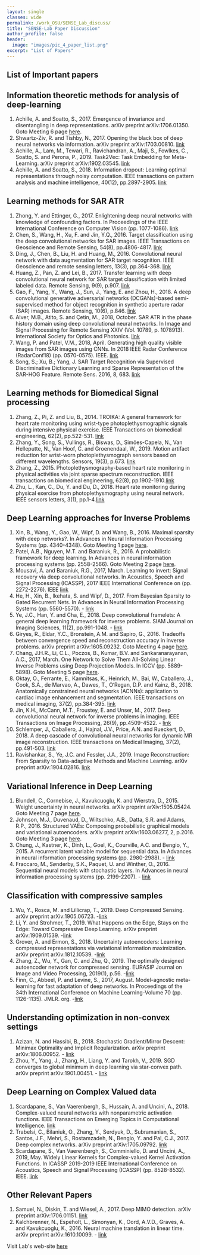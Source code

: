 ```yaml
---
layout: single
classes: wide
permalink: /work_OSU/SENSE_Lab_discuss/
title: "SENSE-Lab Paper Discussion"
author_profile: false
header:
  image: "images/pic_4_paper_list.png"
excerpt: "List of Papers"
---
```

## List of Important papers


## Information theoretic methods for analysis of  deep-learning
1. Achille, A. and Soatto, S., 2017. Emergence of invariance and disentangling in deep representations. arXiv preprint arXiv:1706.01350. Goto Meeting 6 page [here](/Meeting_6_SU18/).
2. Shwartz-Ziv, R. and Tishby, N., 2017. Opening the black box of deep neural networks via information. arXiv preprint arXiv:1703.00810. [link](https://arxiv.org/pdf/1703.00810.pdf)
3. Achille, A., Lam, M., Tewari, R., Ravichandran, A., Maji, S., Fowlkes, C., Soatto, S. and Perona, P., 2019. Task2Vec: Task Embedding for Meta-Learning. arXiv preprint arXiv:1902.03545. [link](https://arxiv.org/pdf/1902.03545.pdf)
4. Achille, A. and Soatto, S., 2018. Information dropout: Learning optimal representations through noisy computation. IEEE transactions on pattern analysis and machine intelligence, 40(12), pp.2897-2905. [link](https://arxiv.org/pdf/1611.01353)

## Learning methods for SAR ATR
1. Zhong, Y. and Ettinger, G., 2017. Enlightening deep neural networks with knowledge of confounding factors. In Proceedings of the IEEE International Conference on Computer Vision (pp. 1077-1086). [link](https://arxiv.org/pdf/1607.02397)
2. Chen, S., Wang, H., Xu, F. and Jin, Y.Q., 2016. Target classification using the deep convolutional networks for SAR images. IEEE Transactions on Geoscience and Remote Sensing, 54(8), pp.4806-4817. [link](https://ieeexplore.ieee.org/document/7460942)
3. Ding, J., Chen, B., Liu, H. and Huang, M., 2016. Convolutional neural network with data augmentation for SAR target recognition. IEEE Geoscience and remote sensing letters, 13(3), pp.364-368. [link](https://ieeexplore.ieee.org/document/7393462)
4. Huang, Z., Pan, Z. and Lei, B., 2017. Transfer learning with deep convolutional neural network for SAR target classification with limited labeled data. Remote Sensing, 9(9), p.907. [link](https://www.mdpi.com/2072-4292/9/9/907)
5. Gao, F., Yang, Y., Wang, J., Sun, J., Yang, E. and Zhou, H., 2018. A deep convolutional generative adversarial networks (DCGANs)-based semi-supervised method for object recognition in synthetic aperture radar (SAR) images. Remote Sensing, 10(6), p.846. [link](https://www.mdpi.com/2072-4292/10/6/846)
6. Alver, M.B., Atito, S. and Çetin, M., 2018, October. SAR ATR in the phase history domain using deep convolutional neural networks. In Image and Signal Processing for Remote Sensing XXIV (Vol. 10789, p. 1078913). International Society for Optics and Photonics. [link](https://www.spiedigitallibrary.org/conference-proceedings-of-spie/10789/1078913/SAR-ATR-in-the-phase-history-domain-using-deep-convolutional/10.1117/12.2325365.short?SSO=1)
7. Wang, P. and Patel, V.M., 2018, April. Generating high quality visible images from SAR images using CNNs. In 2018 IEEE Radar Conference (RadarConf18) (pp. 0570-0575). IEEE. [link](https://arxiv.org/pdf/1802.10036)
8. Song, S.; Xu, B.; Yang, J. SAR Target Recognition via Supervised Discriminative Dictionary Learning and Sparse Representation of the SAR-HOG Feature. Remote Sens. 2016, 8, 683. [link](https://www.mdpi.com/2072-4292/8/8/683)

## Learning methods for Biomedical Signal processing
1. Zhang, Z., Pi, Z. and Liu, B., 2014. TROIKA: A general framework for heart rate monitoring using wrist-type photoplethysmographic signals during intensive physical exercise. IEEE Transactions on biomedical engineering, 62(2), pp.522-531. [link](https://arxiv.org/pdf/1409.5181.pdf)
2. Zhang, Y., Song, S., Vullings, R., Biswas, D., Simões-Capela, N., Van Helleputte, N., Van Hoof, C. and Groenendaal, W., 2019. Motion artifact reduction for wrist-worn photoplethysmograph sensors based on different wavelengths. Sensors, 19(3), p.673. [link](https://www.ncbi.nlm.nih.gov/pubmed/30736395)
3. Zhang, Z., 2015. Photoplethysmography-based heart rate monitoring in physical activities via joint sparse spectrum reconstruction. IEEE transactions on biomedical engineering, 62(8), pp.1902-1910.[link](https://ieeexplore.ieee.org/document/7047715)
4. Zhu, L., Kan, C., Du, Y. and Du, D., 2018. Heart rate monitoring during physical exercise from photoplethysmography using neural network. IEEE sensors letters, 3(1), pp.1-4.[link](https://ieeexplore.ieee.org/document/8510888)

## Deep Learning approaches for Inverse Problems
1. Xin, B., Wang, Y., Gao, W., Wipf, D. and Wang, B., 2016. Maximal sparsity with deep networks?. In Advances in Neural Information Processing Systems (pp. 4340-4348). Goto Meeting 1 page [here](/Meeting_1_SU18/).
2. Patel, A.B., Nguyen, M.T. and Baraniuk, R., 2016. A probabilistic framework for deep learning. In Advances in neural information processing systems (pp. 2558-2566).  Goto Meeting 2 page [here](/Meeting_2_SU18/).
3. Mousavi, A. and Baraniuk, R.G., 2017, March. Learning to invert: Signal recovery via deep convolutional networks. In Acoustics, Speech and Signal Processing (ICASSP), 2017 IEEE International Conference on (pp. 2272-2276). IEEE [link](https://ieeexplore.ieee.org/stamp/stamp.jsp?arnumber=7952561)
4. He, H., Xin, B., Ikehata, S. and Wipf, D., 2017. From Bayesian Sparsity to Gated Recurrent Nets. In Advances in Neural Information Processing Systems (pp. 5560-5570). - [link](http://papers.nips.cc/paper/7139-from-bayesian-sparsity-to-gated-recurrent-nets.pdf)
5. Ye, J.C., Han, Y. and Cha, E., 2018. Deep convolutional framelets: A general deep learning framework for inverse problems. SIAM Journal on Imaging Sciences, 11(2), pp.991-1048. - [link](https://arxiv.org/pdf/1707.00372.pdf)
6. Giryes, R., Eldar, Y.C., Bronstein, A.M. and Sapiro, G., 2016. Tradeoffs between convergence speed and reconstruction accuracy in inverse problems. arXiv preprint arXiv:1605.09232. Goto Meeting 4 page [here](/Meeting_4_SU18/).
7. Chang, J.H.R., Li, C.L., Poczos, B., Kumar, B.V. and Sankaranarayanan, A.C., 2017, March. One Network to Solve Them All-Solving Linear Inverse Problems using Deep Projection Models. In ICCV (pp. 5889-5898). Goto Meeting 5 page [here](/Meeting_5_SU18/).
8. Oktay, O., Ferrante, E., Kamnitsas, K., Heinrich, M., Bai, W., Caballero, J., Cook, S.A., de Marvao, A., Dawes, T., O‘Regan, D.P. and Kainz, B., 2018. Anatomically constrained neural networks (ACNNs): application to cardiac image enhancement and segmentation. IEEE transactions on medical imaging, 37(2), pp.384-395. [link](https://arxiv.org/pdf/1705.08302.pdf)
9. Jin, K.H., McCann, M.T., Froustey, E. and Unser, M., 2017. Deep convolutional neural network for inverse problems in imaging. IEEE Transactions on Image Processing, 26(9), pp.4509-4522.  - [link](https://ieeexplore.ieee.org/stamp/stamp.jsp?tp=&arnumber=7949028&tag=1)
10. Schlemper, J., Caballero, J., Hajnal, J.V., Price, A.N. and Rueckert, D., 2018. A deep cascade of convolutional neural networks for dynamic MR image reconstruction. IEEE transactions on Medical Imaging, 37(2), pp.491-503. [link](https://arxiv.org/pdf/1704.02422.pdf)
11. Ravishankar, S., Ye, J.C. and Fessler, J.A., 2019. Image Reconstruction: From Sparsity to Data-adaptive Methods and Machine Learning. arXiv preprint arXiv:1904.02816. [link](https://arxiv.org/pdf/1904.02816.pdf)

## Variational Inference in Deep Learning
1. Blundell, C., Cornebise, J., Kavukcuoglu, K. and Wierstra, D., 2015. Weight uncertainty in neural networks. arXiv preprint arXiv:1505.05424. Goto Meeting 7 page [here](/Meeting_7_SU18/).
2. Johnson, M.J., Duvenaud, D., Wiltschko, A.B., Datta, S.R. and Adams, R.P., 2016. Structured VAEs: Composing probabilistic graphical models and variational autoencoders. arXiv preprint arXiv:1603.06277, 2, p.2016. Goto Meeting 3 page [here](/Meeting_3_SU18/).
3. Chung, J., Kastner, K., Dinh, L., Goel, K., Courville, A.C. and Bengio, Y., 2015. A recurrent latent variable model for sequential data. In Advances in neural information processing systems (pp. 2980-2988).  - [link](https://arxiv.org/pdf/1506.02216.pdf)
4. Fraccaro, M., Sønderby, S.K., Paquet, U. and Winther, O., 2016. Sequential neural models with stochastic layers. In Advances in neural information processing systems (pp. 2199-2207).  - [link](http://papers.nips.cc/paper/6039-sequential-neural-models-with-stochastic-layers)


## Classification with compressive samples
1. Wu, Y., Rosca, M. and Lillicrap, T., 2019. Deep Compressed Sensing. arXiv preprint arXiv:1905.06723. -[link](https://arxiv.org/pdf/1905.06723.pdf)
2. Li, Y. and Strohmer, T., 2019. What Happens on the Edge, Stays on the Edge: Toward Compressive Deep Learning. arXiv preprint arXiv:1909.01539. -[link](https://arxiv.org/pdf/1909.01539.pdf)
3. Grover, A. and Ermon, S., 2018. Uncertainty autoencoders: Learning compressed representations via variational information maximization. arXiv preprint arXiv:1812.10539. -[link](https://arxiv.org/pdf/1812.10539.pdf)
4. Zhang, Z., Wu, Y., Gan, C. and Zhu, Q., 2019. The optimally designed autoencoder network for compressed sensing. EURASIP Journal on Image and Video Processing, 2019(1), p.56. -[link](https://jivp-eurasipjournals.springeropen.com/articles/10.1186/s13640-019-0460-5)
5. Finn, C., Abbeel, P. and Levine, S., 2017, August. Model-agnostic meta-learning for fast adaptation of deep networks. In Proceedings of the 34th International Conference on Machine Learning-Volume 70 (pp. 1126-1135). JMLR. org. -[link](https://arxiv.org/pdf/1703.03400.pdf)


## Understanding optimization in non-convex settings
1. Azizan, N. and Hassibi, B., 2018. Stochastic Gradient/Mirror Descent: Minimax Optimality and Implicit Regularization. arXiv preprint arXiv:1806.00952.  - [link](https://arxiv.org/abs/1806.00952)
2. Zhou, Y., Yang, J., Zhang, H., Liang, Y. and Tarokh, V., 2019. SGD converges to global minimum in deep learning via star-convex path. arXiv preprint arXiv:1901.00451.  - [link](hhttps://arxiv.org/pdf/1901.00451.pdf)

## Deep Learning on Complex Valued data
1. Scardapane, S., Van Vaerenbergh, S., Hussain, A. and Uncini, A., 2018. Complex-valued neural networks with nonparametric activation functions. IEEE Transactions on Emerging Topics in Computational Intelligence. [link](https://arxiv.org/pdf/1802.08026)
2. Trabelsi, C., Bilaniuk, O., Zhang, Y., Serdyuk, D., Subramanian, S., Santos, J.F., Mehri, S., Rostamzadeh, N., Bengio, Y. and Pal, C.J., 2017. Deep complex networks. arXiv preprint arXiv:1705.09792. [link](https://arxiv.org/abs/1705.09792)
3. Scardapane, S., Van Vaerenbergh, S., Comminiello, D. and Uncini, A., 2019, May. Widely Linear Kernels for Complex-valued Kernel Activation Functions. In ICASSP 2019-2019 IEEE International Conference on Acoustics, Speech and Signal Processing (ICASSP) (pp. 8528-8532). IEEE. 
[link](https://arxiv.org/abs/1705.09792)


## Other Relevant Papers
1. Samuel, N., Diskin, T. and Wiesel, A., 2017. Deep MIMO detection. arXiv preprint arXiv:1706.01151. [link](https://arxiv.org/pdf/1706.01151.pdf)
2. Kalchbrenner, N., Espeholt, L., Simonyan, K., Oord, A.V.D., Graves, A. and Kavukcuoglu, K., 2016. Neural machine translation in linear time. arXiv preprint arXiv:1610.10099.  - [link](https://arxiv.org/pdf/1610.10099.pdf)

Visit Lab's web-site [here](http://www2.ece.ohio-state.edu/~ertine/)
